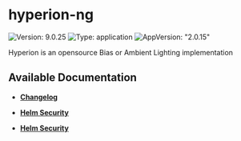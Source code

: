 # hyperion-ng

![Version: 9.0.25](https://img.shields.io/badge/Version-9.0.25-informational?style=flat-square) ![Type: application](https://img.shields.io/badge/Type-application-informational?style=flat-square) ![AppVersion: "2.0.15"](https://img.shields.io/badge/AppVersion-"2.0.15"-informational?style=flat-square)

Hyperion is an opensource Bias or Ambient Lighting implementation

## Available Documentation

- [**Changelog**](CHANGELOG)

- [**Helm Security**](container-security)

- [**Helm Security**](helm-security)

